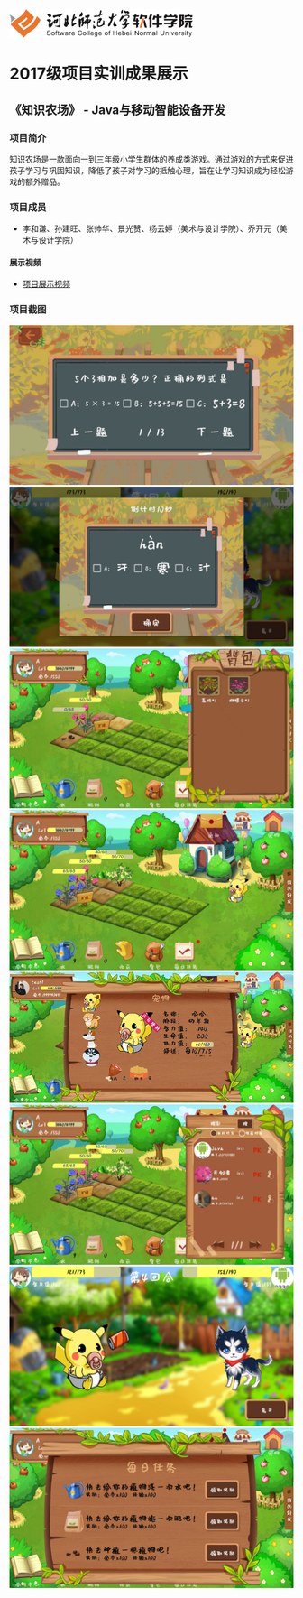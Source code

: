 <img src="../../../image/logo.png"  height="50" />

# 2017级项目实训成果展示 

## 《知识农场》 -  Java与移动智能设备开发

###  项目简介

知识农场是一款面向一到三年级小学生群体的养成类游戏。通过游戏的方式来促进孩子学习与巩固知识，降低了孩子对学习的抵触心理，旨在让学习知识成为轻松游戏的额外赠品。

### 项目成员

- 李和谦、孙建旺、张帅华、景光赞、杨云婷（美术与设计学院）、乔开元（美术与设计学院）

#### 展示视频

- [项目展示视频](https://www.bilibili.com/video/BV1cv411B7Yg)

### 项目截图

  <img src="./image/1.jpg" />
  <img src="./image/2.jpg" />
  <img src="./image/3.jpg" />
  <img src="./image/4.jpg" />
  <img src="./image/5.jpg" />
  <img src="./image/6.jpg" />
  <img src="./image/7.jpg" />
  <img src="./image/8.jpg" />

